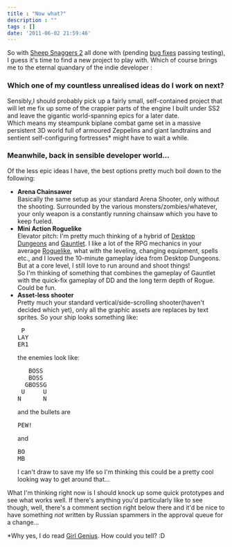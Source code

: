 ```yaml
---
title : "Now what?"
description : ""
tags : []
date: '2011-06-02 21:59:46'
---
```


So with [Sheep Snaggers 2](/content/sheep-snaggers-2) all done with (pending [bug fixes](/2011/06/01/found-problem) passing testing), I guess it's time to find a new project to play with. Which of course brings me to the eternal quandary of the indie developer :
<h3>Which one of my countless unrealised ideas do I work on next?</h3>

<!--more-->

Sensibly,I should probably pick up a fairly small, self-contained project that will let me fix up some of the crappier parts of the engine I built under SS2 and leave the gigantic world-spanning epics for a later date. <br/>Which means my steampunk biplane combat game set in a massive persistent 3D world full of armoured Zeppelins and giant landtrains and sentient self-configuring fortresses* might have to wait a while.


<h3>Meanwhile, back in sensible developer world...</h3>
Of the less epic ideas I have, the best options pretty much boil down to the following:
<ul>
<li><strong>Arena Chainsawer</strong><br/>
Basically the same setup as your standard Arena Shooter, only without the shooting. Surrounded by the various monsters/zombies/whatever, your only weapon is a constantly running chainsaw which you have to keep fueled.</li>
<li><strong>Mini Action Roguelike</strong><br/>
Elevator pitch: I'm pretty much thinking of a hybrid of <a href="http://www.desktopdungeons.net/">Desktop Dungeons</a> and <a href="http://en.wikipedia.org/wiki/Gauntlet_(arcade_game)">Gauntlet</a>. I like a lot of the RPG mechanics in your average <a href="http://en.wikipedia.org/wiki/Roguelike">Roguelike</a>, what with the leveling, changing equipment, spells etc., and I loved the 10-minute gameplay idea from Desktop Dungeons. But at a core level, I still love to run around and shoot things! <br/>So I'm thinking of something that combines the gameplay of Gauntlet with the quick-fix gameplay of DD and the long term depth of Rogue. Could be fun.
</li>
<li><strong>Asset-less shooter</strong><br/>
Pretty much your standard vertical/side-scrolling shooter(haven't decided which yet), only all the graphic assets are replaces by text sprites. So your ship looks something like:
<pre> P
LAY
ER1
</pre>
the enemies look like:
<pre>   BOSS
   BOSS
  GBOSSG
 U     U
N      N
</pre>
and the bullets are
<pre>PEW!</pre>
and
<pre>BO
MB</pre>
I can't draw to save my life so I'm thinking this could be a pretty cool looking way to get around that...
</li>
</ul>
What I'm thinking right now is I should knock up some quick prototypes and see what works well. If there's anything you'd particularly like to see though, well, there's a comment section right below there and it'd be nice to have something <i>not</i> written by Russian spammers in the approval queue for a change...


*Why yes, I </i>do</i> read <a href="http://www.girlgeniusonline.com/comic.php">Girl Genius</a>. How could you tell? :D
